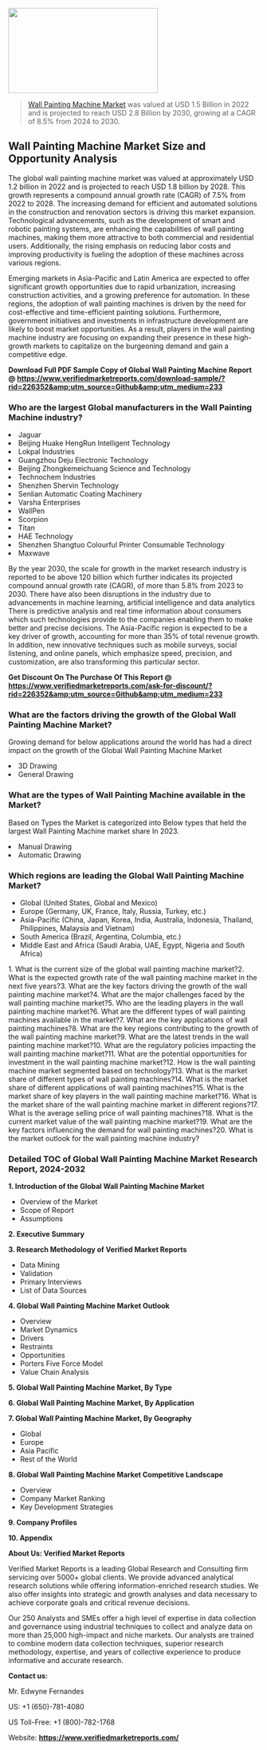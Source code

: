 <img src="https://ffe5etoiles.com/wp-content/uploads/2024/12/MST1-300x171.png" alt="" width="300" height="171" class="alignnone size-medium wp-image-20088" /><blockquote><p><p><a href="https://www.verifiedmarketreports.com/download-sample/?rid=226352&utm_source=Github&utm_medium=233" target="_blank">Wall Painting Machine Market</a> was valued at USD 1.5 Billion in 2022 and is projected to reach USD 2.8 Billion by 2030, growing at a CAGR of 8.5% from 2024 to 2030.</p></blockquote><p><h2>Wall Painting Machine Market Size and Opportunity Analysis</h2><p>The global wall painting machine market was valued at approximately USD 1.2 billion in 2022 and is projected to reach USD 1.8 billion by 2028. This growth represents a compound annual growth rate (CAGR) of 7.5% from 2022 to 2028. The increasing demand for efficient and automated solutions in the construction and renovation sectors is driving this market expansion. Technological advancements, such as the development of smart and robotic painting systems, are enhancing the capabilities of wall painting machines, making them more attractive to both commercial and residential users. Additionally, the rising emphasis on reducing labor costs and improving productivity is fueling the adoption of these machines across various regions.</p><p>Emerging markets in Asia-Pacific and Latin America are expected to offer significant growth opportunities due to rapid urbanization, increasing construction activities, and a growing preference for automation. In these regions, the adoption of wall painting machines is driven by the need for cost-effective and time-efficient painting solutions. Furthermore, government initiatives and investments in infrastructure development are likely to boost market opportunities. As a result, players in the wall painting machine industry are focusing on expanding their presence in these high-growth markets to capitalize on the burgeoning demand and gain a competitive edge.</p></p><p class=""><strong>Download Full PDF Sample Copy of Global Wall Painting Machine Report @ <a href="https://www.verifiedmarketreports.com/download-sample/?rid=226352&amp;utm_source=Github&amp;utm_medium=233" target="_blank">https://www.verifiedmarketreports.com/download-sample/?rid=226352&amp;utm_source=Github&amp;utm_medium=233</a></strong></p><h3 id="" class="">Who are the largest Global manufacturers in the Wall Painting Machine industry?</h3><p><li>Jaguar</li><li> Beijing Huake HengRun Intelligent Technology</li><li> Lokpal Industries</li><li> Guangzhou Deju Electronic Technology</li><li> Beijing Zhongkemeichuang Science and Technology</li><li> Technochem Industries</li><li> Shenzhen Shervin Technology</li><li> Senlian Automatic Coating Machinery</li><li> Varsha Enterprises</li><li> WallPen</li><li> Scorpion</li><li> Titan</li><li> HAE Technology</li><li> Shenzhen Shangtuo Colourful Printer Consumable Technology</li><li> Maxwave</li></p><div class=""><div class="" dir="" data-message-author-role="" data-message-id="" data-message-model-slug=""><div class=""><div class=""><div class=""><div class="" dir="" data-message-author-role="" data-message-id="" data-message-model-slug=""><div class=""><div class=""><p>By the year 2030, the scale for growth in the market research industry is reported to be above 120 billion which further indicates its projected compound annual growth rate (CAGR), of more than 5.8% from 2023 to 2030. There have also been disruptions in the industry due to advancements in machine learning, artificial intelligence and data analytics There is predictive analysis and real time information about consumers which such technologies provide to the companies enabling them to make better and precise decisions. The Asia-Pacific region is expected to be a key driver of growth, accounting for more than 35% of total revenue growth. In addition, new innovative techniques such as mobile surveys, social listening, and online panels, which emphasize speed, precision, and customization, are also transforming this particular sector.</p><p><strong>Get Discount On The Purchase Of This Report @&nbsp; <a href="https://www.verifiedmarketreports.com/ask-for-discount/?rid=226352&amp;utm_source=Github&amp;utm_medium=233" target="_blank">https://www.verifiedmarketreports.com/ask-for-discount/?rid=226352&amp;utm_source=Github&amp;utm_medium=233</a></strong></p></div></div></div></div></div></div></div></div><h3 id="" class="">What are the factors driving the growth of the Global Wall Painting Machine Market?</h3><p id="" class="">Growing demand for below applications around the world has had a direct impact on the growth of the Global Wall Painting Machine Market</p><p id="" class=""><li>3D Drawing</li><li> General Drawing</li></p><h3 id="" class="">What are the types of Wall Painting Machine available in the Market?</h3><p id="" class="">Based on Types the Market is categorized into Below types that held the largest Wall Painting Machine market share In 2023.</p><p id="" class=""><li>Manual Drawing</li><li> Automatic Drawing</li></p><h3 id="" class="">Which regions are leading the Global Wall Painting Machine Market?</h3><ul><li>Global (United States, Global and Mexico)</li><li>Europe (Germany, UK, France, Italy, Russia, Turkey, etc.)</li><li>Asia-Pacific (China, Japan, Korea, India, Australia, Indonesia, Thailand, Philippines, Malaysia and Vietnam)</li><li>South America (Brazil, Argentina, Columbia, etc.)</li><li>Middle East and Africa (Saudi Arabia, UAE, Egypt, Nigeria and South Africa)</li></ul><p>1. What is the current size of the global wall painting machine market?2. What is the expected growth rate of the wall painting machine market in the next five years?3. What are the key factors driving the growth of the wall painting machine market?4. What are the major challenges faced by the wall painting machine market?5. Who are the leading players in the wall painting machine market?6. What are the different types of wall painting machines available in the market?7. What are the key applications of wall painting machines?8. What are the key regions contributing to the growth of the wall painting machine market?9. What are the latest trends in the wall painting machine market?10. What are the regulatory policies impacting the wall painting machine market?11. What are the potential opportunities for investment in the wall painting machine market?12. How is the wall painting machine market segmented based on technology?13. What is the market share of different types of wall painting machines?14. What is the market share of different applications of wall painting machines?15. What is the market share of key players in the wall painting machine market?16. What is the market share of the wall painting machine market in different regions?17. What is the average selling price of wall painting machines?18. What is the current market value of the wall painting machine market?19. What are the key factors influencing the demand for wall painting machines?20. What is the market outlook for the wall painting machine industry?</p><h3 id="" class="">Detailed TOC of Global Wall Painting Machine Market Research Report, 2024-2032</h3><p id="" class=""><strong>1. Introduction of the Global Wall Painting Machine Market</strong></p><ul><li>Overview of the Market</li><li>Scope of Report</li><li>Assumptions</li></ul><p id="" class=""><strong>2. Executive Summary</strong></p><p id="" class=""><strong>3. Research Methodology of&nbsp;Verified Market Reports</strong></p><ul><li>Data Mining</li><li>Validation</li><li>Primary Interviews</li><li>List of Data Sources</li></ul><p id="" class=""><strong>4. Global Wall Painting Machine Market Outlook</strong></p><ul><li>Overview</li><li>Market Dynamics</li><li>Drivers</li><li>Restraints</li><li>Opportunities</li><li>Porters Five Force Model</li><li>Value Chain Analysis</li></ul><p id="" class=""><strong>5. Global Wall Painting Machine Market, By&nbsp;Type</strong></p><p id="" class=""><strong>6. Global Wall Painting Machine Market, By Application</strong></p><p id="" class=""><strong>7. Global Wall Painting Machine Market, By Geography</strong></p><ul><li>Global</li><li>Europe</li><li>Asia Pacific</li><li>Rest of the World</li></ul><p id="" class=""><strong>8. Global Wall Painting Machine Market Competitive Landscape</strong></p><ul><li>Overview</li><li>Company Market Ranking</li><li>Key Development Strategies</li></ul><p id="" class=""><strong>9. Company Profiles</strong></p><p id="" class=""><strong>10. Appendix</strong></p><p id="" class=""><strong>About Us: Verified Market Reports</strong></p><p id="" class="">Verified Market Reports is a leading Global Research and Consulting firm servicing over 5000+ global clients. We provide advanced analytical research solutions while offering information-enriched research studies. We also offer insights into strategic and growth analyses and data necessary to achieve corporate goals and critical revenue decisions.</p><p id="" class="">Our 250 Analysts and SMEs offer a high level of expertise in data collection and governance using industrial techniques to collect and analyze data on more than 25,000 high-impact and niche markets. Our analysts are trained to combine modern data collection techniques, superior research methodology, expertise, and years of collective experience to produce informative and accurate research.</p><p id="" class=""><strong>Contact us:</strong></p><p id="" class="">Mr. Edwyne Fernandes</p><p id="" class="">US: +1 (650)-781-4080</p><p id="" class="">US Toll-Free: +1 (800)-782-1768</p><p id="" class="">Website: <a target="" data-test-app-aware-link=""><strong>https://www.verifiedmarketreports.com/</strong></a></p>
